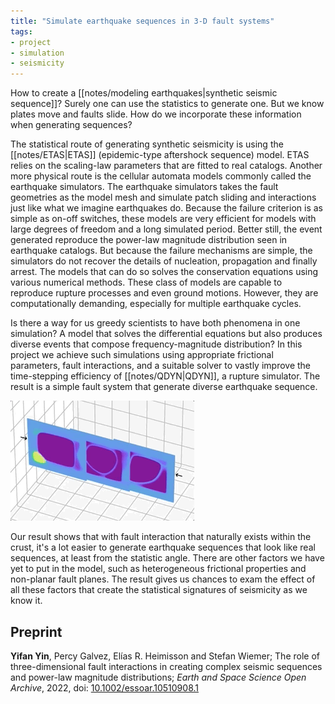 ```yaml
---
title: "Simulate earthquake sequences in 3-D fault systems"
tags:
- project
- simulation
- seismicity
---
```


How to create a [[notes/modeling earthquakes|synthetic seismic sequence]]? Surely one can use the statistics to generate one. But we know plates move and faults slide. How do we incorporate these information when generating sequences?

The statistical route of generating synthetic seismicity is using the [[notes/ETAS|ETAS]] (epidemic-type aftershock sequence) model. ETAS relies on the scaling-law parameters that are fitted to real catalogs. Another more physical route is the cellular automata models commonly called the earthquake simulators. The earthquake simulators takes the fault geometries as the model mesh and simulate patch sliding and interactions just like what we imagine earthquakes do. Because the failure criterion is as simple as on-off switches, these models are very efficient for models with large degrees of freedom and a long simulated period. Better still, the event generated reproduce the power-law magnitude distribution seen in earthquake catalogs. But because the failure mechanisms are simple, the simulators do not recover the details of nucleation, propagation and finally arrest. The models that can do so solves the conservation equations using various numerical methods. These class of models are capable to reproduce rupture processes and even ground motions. However, they are computationally demanding, especially for multiple earthquake cycles. 

Is there a way for us greedy scientists to have both phenomena in one simulation? A model that solves the differential equations but also produces diverse events that compose frequency-magnitude distribution? In this project we achieve such simulations using appropriate frictional parameters, fault interactions, and a suitable solver to vastly improve the time-stepping efficiency of [[notes/QDYN|QDYN]], a rupture simulator. The result is a simple fault system that generate diverse earthquake sequence.

![](notes/images/pap2_tweet.gif)

Our result shows that with fault interaction that naturally exists within the crust, it's a lot easier to generate earthquake sequences that look like real sequences, at least from the statistic angle. There are other factors we have yet to put in the model, such as heterogeneous frictional properties and non-planar fault planes. The result gives us chances to exam the effect of all these factors that create the statistical signatures of seismicity as we know it.

## Preprint
**Yifan Yin**, Percy Galvez, Elías R. Heimisson and Stefan Wiemer; The role of three-dimensional fault interactions in creating complex seismic sequences and power-law magnitude distributions; *Earth and Space Science Open Archive*, 2022, doi: [10.1002/essoar.10510908.1](https://www.essoar.org/doi/abs/10.1002/essoar.10510908.1)